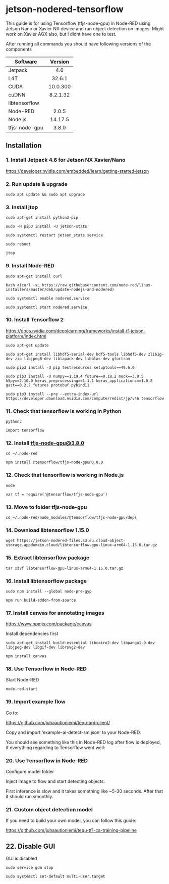 # jetson-nodered-tensorflow

This guide is for using Tensorflow (tfjs-node-gpu) in Node-RED using Jetson Nano or Xavier NX device and run object detection on images. Might work on Xavier AGX also, but I didnt have one to test. 

After running all commands you should have following versions of the components

| Software      | Version       | 
| ------------- |:-------------:| 
| Jetpack       | 4.6           | 
| L4T           | 32.6.1        | 
| CUDA          | 10.0.300      |  
| cuDNN         | 8.2.1.32	    | 
| libtensorflow | 		          | 
| Node-RED	    | 2.0.5	        |
| Node.js       | 14.17.5       |
| tfjs-node-gpu | 3.8.0	        | 

## Installation

### 1. Install Jetpack 4.6 for Jetson NX Xavier/Nano

https://developer.nvidia.com/embedded/learn/getting-started-jetson

### 2. Run update & upgrade

```
sudo apt update && sudo apt upgrade
```

### 3. Install jtop 

```
sudo apt-get install python3-pip
```

```
sudo -H pip3 install -U jetson-stats
```

```
sudo systemctl restart jetson_stats.service
```

```
sudo reboot
```

```
jtop
```

### 9. Install Node-RED 

```
sudo apt-get install curl
```

```
bash <(curl -sL https://raw.githubusercontent.com/node-red/linux-installers/master/deb/update-nodejs-and-nodered)
```

```
sudo systemctl enable nodered.service
```

```
sudo systemctl start nodered.service
```

### 10. Install Tensorflow 2

https://docs.nvidia.com/deeplearning/frameworks/install-tf-jetson-platform/index.html

```
sudo apt-get update
```

```
sudo apt-get install libhdf5-serial-dev hdf5-tools libhdf5-dev zlib1g-dev zip libjpeg8-dev liblapack-dev libblas-dev gfortran
```

```
sudo pip3 install -U pip testresources setuptools==49.6.0
```

```
sudo pip3 install -U numpy==1.19.4 future==0.18.2 mock==3.0.5 h5py==2.10.0 keras_preprocessing==1.1.1 keras_applications==1.0.8 gast==0.2.2 futures protobuf pybind11
```

```
sudo pip3 install --pre --extra-index-url https://developer.download.nvidia.com/compute/redist/jp/v46 tensorflow
```

### 11. Check that tensorflow is working in Python

```
python3
```

```
import tensorflow
```

### 12. Install tfjs-node-gpu@3.8.0 

```
cd ~/.node-red
```
```
npm install @tensorflow/tfjs-node-gpu@3.8.0 
```


### 12.  Check that tensorflow is working in Node.js

```
node
```

```
var tf = require('@tensorflow/tfjs-node-gpu')
```

### 13. Move to folder tfjs-node-gpu

```
cd ~/.node-red/node_modules/@tensorflow/tfjs-node-gpu/deps
```

### 14. Download libtensorflow 1.15.0

```
wget https://jetson-nodered-files.s3.eu.cloud-object-storage.appdomain.cloud/libtensorflow-gpu-linux-arm64-1.15.0.tar.gz
```

### 15. Extract libtensorflow package

```
tar xzvf libtensorflow-gpu-linux-arm64-1.15.0.tar.gz
```

### 16. Install libtensorflow package

```
sudo npm install --global node-pre-gyp
```

```
npm run build-addon-from-source
```

### 17. Install canvas for annotating images

https://www.npmjs.com/package/canvas

Install dependencies first

```
sudo apt-get install build-essential libcairo2-dev libpango1.0-dev libjpeg-dev libgif-dev librsvg2-dev
```

```
npm install canvas
```

### 18. Use Tensorflow in Node-RED

Start Node-RED

```
node-red-start
```

### 19. Import example flow 

Go to:

https://github.com/juhaautioniemi/tequ-api-client/

Copy and import 'example-ai-detect-sm.json' to your Node-RED.

You should see something like this in Node-RED log after flow is deployed, if everything regarding to Tensorflow went well:

### 20. Use Tensorflow in Node-RED

Configure model folder

Inject image to flow and start detecting objects.

First inference is slow and it takes something like ~5-30 seconds. After that it should run smoothly.

### 21. Custom object detection model

If you need to build your own model, you can follow this guide:

https://github.com/juhaautioniemi/tequ-tf1-ca-training-pipeline

## 22. Disable GUI

GUI is disabled

```
sudo service gdm stop
```

```
sudo systemctl set-default multi-user.target
```
